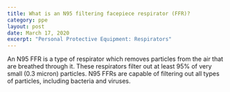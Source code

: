 ```yaml
---
title: What is an N95 filtering facepiece respirator (FFR)?
category: ppe
layout: post
date: March 17, 2020
excerpt: "Personal Protective Equipment: Respirators"
---
```


An N95 FFR is a type of respirator which removes particles from the air that are breathed through it. These respirators filter out at least 95% of very small (0.3 micron) particles. N95 FFRs are capable of filtering out all types of particles, including bacteria and viruses.
